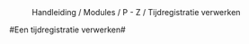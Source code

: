 <properties>
	<page>
		<title>Tijdregistratie</title>
	</page>
	<menu>
		<position>Handleiding / Modules / P - Z / Tijdregistratie verwerken</position>  
		<title>Introductie</title>
	</menu>
</properties>

#Een tijdregistratie verwerken#
<description>
